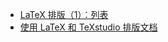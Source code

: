 * [LaTeX 排版（1）：列表](https://linux.cn/article-13112-1.html)
* [使用 LaTeX 和 TeXstudio 排版文档](https://linux.cn/article-13136-1.html)